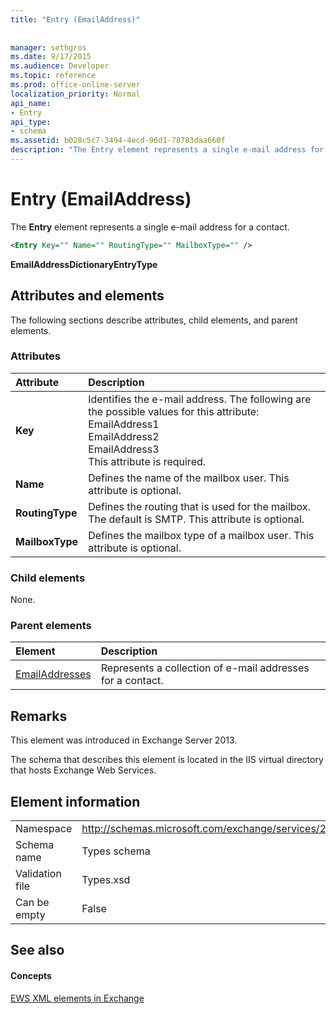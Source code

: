 ```yaml
---
title: "Entry (EmailAddress)"
 
 
manager: sethgros
ms.date: 9/17/2015
ms.audience: Developer
ms.topic: reference
ms.prod: office-online-server
localization_priority: Normal
api_name:
- Entry
api_type:
- schema
ms.assetid: b028c5c7-3494-4ecd-96d1-78783daa660f
description: "The Entry element represents a single e-mail address for a contact."
---
```


# Entry (EmailAddress)

The **Entry** element represents a single e-mail address for a contact. 
  
```XML
<Entry Key="" Name="" RoutingType="" MailboxType="" />
```

 **EmailAddressDictionaryEntryType**
## Attributes and elements

The following sections describe attributes, child elements, and parent elements.
  
### Attributes

|**Attribute**|**Description**|
|:-----|:-----|
|**Key** <br/> | Identifies the e-mail address. The following are the possible values for this attribute:  <br/>  EmailAddress1  <br/>  EmailAddress2  <br/>  EmailAddress3  <br/>  This attribute is required.  <br/> |
|**Name** <br/> |Defines the name of the mailbox user. This attribute is optional.  <br/> |
|**RoutingType** <br/> |Defines the routing that is used for the mailbox. The default is SMTP. This attribute is optional.  <br/> |
|**MailboxType** <br/> |Defines the mailbox type of a mailbox user. This attribute is optional.  <br/> |
   
### Child elements

None.
  
### Parent elements

|**Element**|**Description**|
|:-----|:-----|
|[EmailAddresses](emailaddresses.md) <br/> |Represents a collection of e-mail addresses for a contact.  <br/> |
   
## Remarks

This element was introduced in Exchange Server 2013.
  
The schema that describes this element is located in the IIS virtual directory that hosts Exchange Web Services.
  
## Element information

|||
|:-----|:-----|
|Namespace  <br/> |http://schemas.microsoft.com/exchange/services/2006/types  <br/> |
|Schema name  <br/> |Types schema  <br/> |
|Validation file  <br/> |Types.xsd  <br/> |
|Can be empty  <br/> |False  <br/> |
   
## See also

#### Concepts

[EWS XML elements in Exchange](ews-xml-elements-in-exchange.md)

